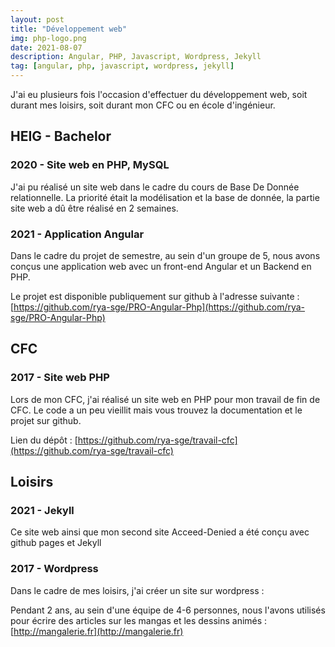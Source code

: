```yaml
---
layout: post
title: "Développement web"
img: php-logo.png
date: 2021-08-07
description: Angular, PHP, Javascript, Wordpress, Jekyll
tag: [angular, php, javascript, wordpress, jekyll]
---
```

J'ai eu plusieurs fois l'occasion d'effectuer du développement web, soit durant mes loisirs, soit durant mon CFC ou en école d'ingénieur.

## HEIG - Bachelor

### 2020 - Site web en PHP, MySQL

J'ai pu réalisé un site web dans le cadre du cours de Base De Donnée relationnelle. La priorité était la modélisation et la base de donnée, la partie site web a dû être réalisé en 2 semaines.



### 2021 - Application Angular

Dans le cadre du projet de semestre, au sein d'un groupe de 5, nous avons conçus une application web avec un front-end Angular et un Backend en PHP.

Le projet est disponible publiquement sur github à l'adresse suivante : [https://github.com/rya-sge/PRO-Angular-Php](https://github.com/rya-sge/PRO-Angular-Php)



## CFC

### 2017 - Site web PHP

Lors de mon CFC, j'ai réalisé un site web en PHP pour mon travail de fin de CFC. Le code a un peu vieillit mais vous trouvez la documentation et le projet sur github.

Lien du dépôt : [https://github.com/rya-sge/travail-cfc](https://github.com/rya-sge/travail-cfc)



## Loisirs



### 2021 - Jekyll

Ce site web ainsi que mon second site Acceed-Denied a été conçu avec github pages et Jekyll



### 2017 - Wordpress

Dans le cadre de mes loisirs, j'ai créer un site sur wordpress :

Pendant 2 ans, au sein d'une équipe de 4-6 personnes, nous l'avons utilisés pour écrire des articles sur les mangas et les dessins animés : [http://mangalerie.fr](http://mangalerie.fr)





